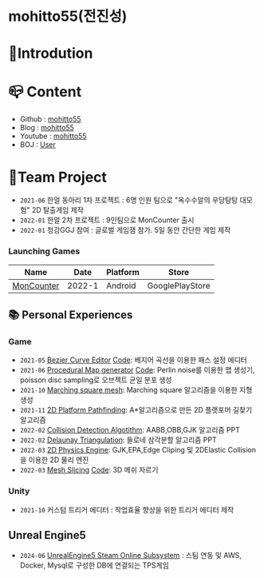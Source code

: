 # mohitto55(전진성)
# :seedling:Introdution


# :mailbox_closed:	Content

- Github : [mohitto55](https://github.com/mohitto55)
- Blog : [mohitto55](https://mohitto55.github.io/)
- Youtube : [mohitto55](https://www.youtube.com/channel/UC8W2bMSmNDc4C8LNdywOhsw)
- BOJ : [User](https://www.acmicpc.net/user/dkak14)

# :office:Team Project
- `2021-06` 한얼 동아리 1차 프로젝트 : 6명 인원 팀으로 "옥수수알의 우당탕탕 대모험" 2D 탈출게임 제작
- `2022-01` 한얼 2차 프로젝트 : 9인팀으로 MonCounter 출시
- `2022-01` 청강GGJ 참여 : 글로벌 게임잼 참가. 5일 동안 간단한 게임 제작


### Launching Games
|Name|Date|Platform|Store|
|----|----|---------|----|
|[MonCounter](https://play.google.com/store/apps/details?id=com.Haneol.HuntMonster&hl=ko-KR)| 2022-1 | Android | GooglePlayStore|

## :books: Personal Experiences
### Game
- `2021-05` [Bezier Curve Editor](https://github.com/mohitto55/BezierPath) [Code](https://github.com/mohitto55/BezierPath): 베지어 곡선을 이용한 패스 설정 에디터
- `2021-06` [Procedural Map generator](https://www.youtube.com/watch?v=NGc5VyhB-Fs) [Code](https://github.com/mohitto55/Procedural_Map_Test): Perlin noise를 이용한 맵 생성기, poisson disc sampling로 오브젝트 균일 분포 생성
- `2021-10` [Marching square mesh](https://youtu.be/zcBKiW-J6MM): Marching square 알고리즘을 이용한 지형 생성
- `2021-11` [2D Platform Pathfinding](https://youtu.be/3GwQs5rI4q4): A*알고리즘으로 만든 2D 플랫포머 길찾기 알고리즘
- `2022-02` [Collision Detection Algotithm](https://www.slideshare.net/ssuserbe87d6/collision-detection-algorithms): AABB,OBB,GJK 알고리즘 PPT
- `2022-02` [Delaunay Triangulation](https://www.slideshare.net/ssuserbe87d6/ss-251207958): 들로네 삼각분할 알고리즘 PPT
- `2022-03` [2D Physics Engine](https://youtu.be/MUlJBPiigdM): GJK,EPA,Edge Cliping 및 2DElastic Collision을 이용한 2D 물리 엔진
- `2022-03` [Mesh Slicing](https://youtu.be/ac-RdJ4ueUU) [Code](https://github.com/mohitto55/Mesh-Slicing): 3D 메쉬 자르기

### Unity
- `2021-10` 커스텀 트리거 에디터 : 작업효율 향상을 위한 트리거 에디터 제작

## Unreal Engine5
- `2024-06` [UnrealEngine5 Steam Online Subsystem]([https://youtu.be/ac-RdJ4ueUU](https://www.youtube.com/watch?v=d4iWSslU35I)) : 스팀 연동 및 AWS, Docker, Mysql로 구성한 DB에 연결되는 TPS게임

